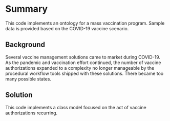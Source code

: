 # Summary
This code implements an ontology for a  mass vaccination program. Sample data is provided based on the COVID-19 vaccine scenario. 

## Background
Several vaccine management solutions came to market during COVID-19. As the pandemic and vaccination effort continued, the number of vaccine authorizations expanded to a complexity no longer manageable by the procedural workflow tools shipped with these solutions. There became too many possible states.

## Solution
This code implements a class model focused on the act of vaccine authorizations recurring. 
